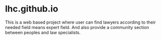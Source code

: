 # lhc.github.io
 This is a web based project where user can find lawyers according to their needed field means expert field. And also provide a community section between peoples and law specialists.
